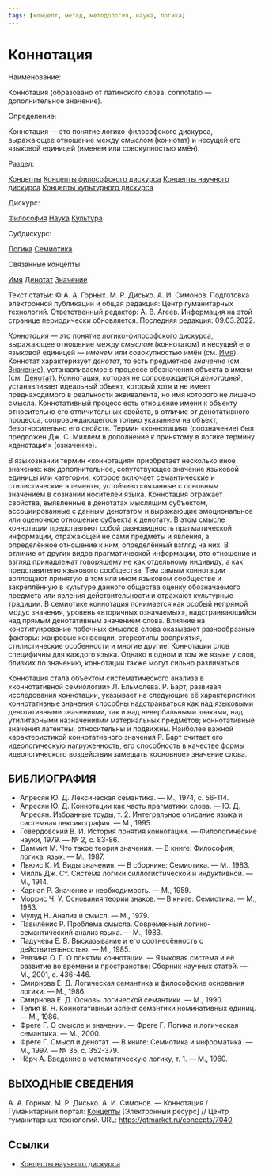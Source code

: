 ```yaml
---
tags: [концепт, метод, методология, наука, логика]
---
```

# Коннотация

Наименование:

Коннотация (образовано от латинского слова: соnnоtatio — дополнительное значение).

Определение:

Коннотация — это понятие логико-философского дискурса, выражающее отношение между смыслом (коннотат) и несущей его языковой единицей (именем или совокупностью имён).

Раздел:

[Концепты](https://gtmarket.ru/concepts/)  [Концепты философского дискурса](https://gtmarket.ru/concepts/philosophical-concepts) [Концепты научного дискурса](https://gtmarket.ru/concepts/scientific-concepts) [Концепты культурного дискурса](https://gtmarket.ru/concepts/cultural-concepts)

Дискурс:

[Философия](https://gtmarket.ru/concepts/6862) [Наука](https://gtmarket.ru/concepts/6860) [Культура](https://gtmarket.ru/concepts/6859)

Субдискурс:

[Логика](https://gtmarket.ru/concepts/6892) [Семиотика](https://gtmarket.ru/concepts/6925)

Связанные концепты:

[Имя](https://gtmarket.ru/concepts/6924) [Денотат](https://gtmarket.ru/concepts/7039) [Значение](https://gtmarket.ru/concepts/7041)

Текст статьи: © А. А. Горных. М. Р. Дисько. А. И. Симонов. Подготовка электронной публикации и общая редакция: Центр гуманитарных технологий. Ответственный редактор: А. В. Агеев. Информация на этой странице периодически обновляется. Последняя редакция: 09.03.2022.

_Коннотация_ — это понятие логико-философского дискурса, выражающее отношение между _смыслом_ (коннотатом) и несущей его языковой единицей — _именем_ или совокупностью имён (см. [Имя](https://gtmarket.ru/concepts/6924)). Коннотат характеризует _денотат_, то есть предметное _значение_ (см. [Значение](https://gtmarket.ru/concepts/7041)), устанавливаемое в процессе обозначения объекта в имени (см. [Денотат](https://gtmarket.ru/concepts/7039)). Коннотация, которая не сопровождается _денотацией_, устанавливает идеальный объект, который хотя и не имеет преднаходимого в реальности эквивалента, но имя которого не лишено смысла. Коннотативный процесс есть отношение имени к объекту относительно его отличительных свойств, в отличие от денотативного процесса, сопровождающегося только указанием на объект, безотносительно его свойств. Термин «коннотация» (соозначение) был предложен Дж. С. Миллем в дополнение к принятому в логике термину «денотация» (означение).

В языкознании термин «коннотация» приобретает несколько иное значение: как дополнительное, сопутствующее значение языковой единицы или категории, которое включает семантические и стилистические элементы, устойчиво связанные с основным значением в сознании носителей языка. Коннотация отражает свойства, выявленные в денотатах мыслящим субъектом, ассоциированные с данным денотатом и выражающие эмоциональное или оценочное отношение субъекта к денотату. В этом смысле коннотации представляют собой разновидность прагматической информации, отражающей не сами предметы и явления, а определённое отношение к ним, определённый взгляд на них. В отличие от других видов прагматической информации, это отношение и взгляд принадлежат говорящему не как отдельному индивиду, а как представителю языкового сообщества. Тем самым коннотации воплощают принятую в том или ином языковом сообществе и закреплённую в культуре данного общества оценку обозначаемого предмета или явления действительности и отражают культурные традиции. В семиотике коннотация понимается как особый непрямой модус значения, уровень «вторичных означаемых», надстраивающийся над прямым денотативным значением слова. Влияние на конституирование побочных смыслов слова оказывают разнообразные факторы: жанровые конвенции, стереотипы восприятия, стилистические особенности и многие другие. Коннотации слов специфичны для каждого языка. Однако в одном и том же языке у слов, близких по значению, коннотации также могут сильно различаться.

Коннотация стала объектом систематического анализа в «коннотативной семиологии» Л. Ельмслева. Р. Барт, развивая исследования коннотации, указывает на следующие её характеристики: коннотативные значения способны надстраиваться как над языковыми денотативными значениями, так и над невербальными знаками, над утилитарными назначениями материальных предметов; коннотативные значения латентны, относительны и подвижны. Наиболее важной характеристикой коннотативного значения Р. Барт считает его идеологическую нагруженность, его способность в качестве формы идеологического воздействия замещать «основное» значение слова.

## БИБЛИОГРАФИЯ

- Апресян Ю. Д. Лексическая семантика. — М., 1974, с. 56-114.
- Апресян Ю. Д. Коннотации как часть прагматики слова. — Ю. Д. Апресян. Избранные труды, т. 2. Интегральное описание языка и системная лексикография. — М., 1995.
- Говердовский В. И. История понятия коннотации. — Филологические науки, 1979. — № 2, с. 83-86.
- Даммит М. Что такое теория значения. — В книге: Философия, логика, язык. — М., 1987.
- Льюис К. И. Виды значения. — В сборнике: Семиотика. — М., 1983.
- Милль Дж. Ст. Система логики силлогистической и индуктивной. — М., 1914.
- Карнап Р. Значение и необходимость. — М., 1959.
- Моррис Ч. У. Основания теории знаков. — В книге: Семиотика. — М., 1983.
- Мулуд Н. Анализ и смысл. — М., 1979.
- Павилёнис Р. Проблема смысла. Современный логико-семантический анализ языка. — М., 1983.
- Падучева Е. В. Высказывание и его соотнесённость с действительностью. — М., 1985.
- Ревзина О. Г. О понятии коннотации. — Языковая система и её развитие во времени и пространстве: Сборник научных статей. — М., 2001, с. 436-446.
- Смирнова Е. Д. Логическая семантика и философские основания логики. — М., 1986.
- Смирнова Е. Д. Основы логической семантики. — М., 1990.
- Телия В. Н. Коннотативный аспект семантики номинативных единиц. — М., 1986.
- Фреге Г. О смысле и значении. — Фреге Г. Логика и логическая семантика. — М., 2000.
- Фреге Г. Смысл и денотат. — В книге: Семиотика и информатика. — М., 1997. — № 35, с. 352-379.
- Чёрч А. Введение в математическую логику, т. 1. — М., 1960.

## ВЫХОДНЫЕ СВЕДЕНИЯ

А. А. Горных. М. Р. Дисько. А. И. Симонов. — Коннотация / Гуманитарный портал: [Концепты](https://gtmarket.ru/concepts/) [Электронный ресурс] // Центр гуманитарных технологий. URL: <https://gtmarket.ru/concepts/7040>

## Ссылки

- [Концепты научного дискурса](Концепты%20научного%20дискурса.md)
